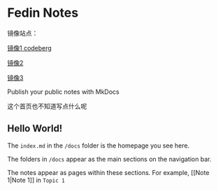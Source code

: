 # Fedin Notes

镜像站点：

   [镜像1 codeberg](https://envsh.codeberg.page)

   [镜像2](https://fedin.42web.io/fedin)

  [镜像3](https://envsh.github.io/fedin)

Publish your public notes with MkDocs

这个首页也不知道写点什么呢

## Hello World!

The `index.md` in the `/docs` folder is the homepage you see here.

The folders in `/docs` appear as the main sections on the navigation bar.

The notes appear as pages within these sections. For example, [[Note 1|Note 1]] in `Topic 1`